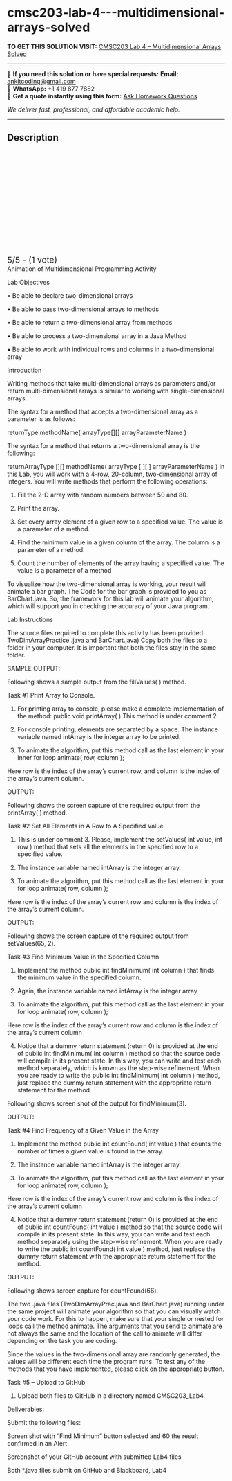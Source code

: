 # cmsc203-lab-4---multidimensional-arrays-solved
**TO GET THIS SOLUTION VISIT:** [CMSC203 Lab 4 – Multidimensional Arrays Solved](https://www.ankitcodinghub.com/product/cmsc203-lab-4-multidimensional-arrays-solved-2/)


---

📩 **If you need this solution or have special requests:** **Email:** ankitcoding@gmail.com  
📱 **WhatsApp:** +1 419 877 7882  
📄 **Get a quote instantly using this form:** [Ask Homework Questions](https://www.ankitcodinghub.com/services/ask-homework-questions/)

*We deliver fast, professional, and affordable academic help.*

---

<h2>Description</h2>



<div class="kk-star-ratings kksr-auto kksr-align-center kksr-valign-top" data-payload="{&quot;align&quot;:&quot;center&quot;,&quot;id&quot;:&quot;115020&quot;,&quot;slug&quot;:&quot;default&quot;,&quot;valign&quot;:&quot;top&quot;,&quot;ignore&quot;:&quot;&quot;,&quot;reference&quot;:&quot;auto&quot;,&quot;class&quot;:&quot;&quot;,&quot;count&quot;:&quot;1&quot;,&quot;legendonly&quot;:&quot;&quot;,&quot;readonly&quot;:&quot;&quot;,&quot;score&quot;:&quot;5&quot;,&quot;starsonly&quot;:&quot;&quot;,&quot;best&quot;:&quot;5&quot;,&quot;gap&quot;:&quot;4&quot;,&quot;greet&quot;:&quot;Rate this product&quot;,&quot;legend&quot;:&quot;5\/5 - (1 vote)&quot;,&quot;size&quot;:&quot;24&quot;,&quot;title&quot;:&quot;CMSC203 Lab 4 – Multidimensional Arrays Solved&quot;,&quot;width&quot;:&quot;138&quot;,&quot;_legend&quot;:&quot;{score}\/{best} - ({count} {votes})&quot;,&quot;font_factor&quot;:&quot;1.25&quot;}">

<div class="kksr-stars">

<div class="kksr-stars-inactive">
            <div class="kksr-star" data-star="1" style="padding-right: 4px">


<div class="kksr-icon" style="width: 24px; height: 24px;"></div>
        </div>
            <div class="kksr-star" data-star="2" style="padding-right: 4px">


<div class="kksr-icon" style="width: 24px; height: 24px;"></div>
        </div>
            <div class="kksr-star" data-star="3" style="padding-right: 4px">


<div class="kksr-icon" style="width: 24px; height: 24px;"></div>
        </div>
            <div class="kksr-star" data-star="4" style="padding-right: 4px">


<div class="kksr-icon" style="width: 24px; height: 24px;"></div>
        </div>
            <div class="kksr-star" data-star="5" style="padding-right: 4px">


<div class="kksr-icon" style="width: 24px; height: 24px;"></div>
        </div>
    </div>

<div class="kksr-stars-active" style="width: 138px;">
            <div class="kksr-star" style="padding-right: 4px">


<div class="kksr-icon" style="width: 24px; height: 24px;"></div>
        </div>
            <div class="kksr-star" style="padding-right: 4px">


<div class="kksr-icon" style="width: 24px; height: 24px;"></div>
        </div>
            <div class="kksr-star" style="padding-right: 4px">


<div class="kksr-icon" style="width: 24px; height: 24px;"></div>
        </div>
            <div class="kksr-star" style="padding-right: 4px">


<div class="kksr-icon" style="width: 24px; height: 24px;"></div>
        </div>
            <div class="kksr-star" style="padding-right: 4px">


<div class="kksr-icon" style="width: 24px; height: 24px;"></div>
        </div>
    </div>
</div>


<div class="kksr-legend" style="font-size: 19.2px;">
            5/5 - (1 vote)    </div>
    </div>
Animation of Multidimensional Programming Activity

Lab Objectives

• Be able to declare two-dimensional arrays

• Be able to pass two-dimensional arrays to methods

• Be able to return a two-dimensional array from methods

• Be able to process a two-dimensional array in a Java Method

• Be able to work with individual rows and columns in a two-dimensional array

Introduction

Writing methods that take multi-dimensional arrays as parameters and/or return multi-dimensional arrays is similar to working with single-dimensional arrays.

The syntax for a method that accepts a two-dimensional array as a parameter is as follows:

returnType methodName( arrayType[][] arrayParameterName )

The syntax for a method that returns a two-dimensional array is the following:

returnArrayType [][] methodName( arrayType [ ][ ] arrayParameterName ) In this Lab, you will work with a 4-row, 20-column, two-dimensional array of integers. You will write methods that perform the following operations:

1. Fill the 2-D array with random numbers between 50 and 80.

2. Print the array.

3. Set every array element of a given row to a specified value. The value is a parameter of a method.

4. Find the minimum value in a given column of the array. The column is a parameter of a method.

5. Count the number of elements of the array having a specified value. The value is a parameter of a method

To visualize how the two-dimensional array is working, your result will animate a bar graph. The Code for the bar graph is provided to you as BarChart.java. So, the framework for this lab will animate your algorithm, which will support you in checking the accuracy of your Java program.

Lab Instructions

The source files required to complete this activity has been provided. TwoDimArrayPractice .java and BarChart.java) Copy both the files to a folder in your computer. It is important that both the files stay in the same folder.

SAMPLE OUTPUT:

Following shows a sample output from the fillValues( ) method.

Task #1 Print Array to Console.

1. For printing array to console, please make a complete implementation of the method: public void printArray( ) This method is under comment 2.

2. For console printing, elements are separated by a space. The instance variable named intArray is the integer array to be printed.

3. To animate the algorithm, put this method call as the last element in your inner for loop animate( row, column );

Here row is the index of the array’s current row, and column is the index of the array’s current column.

OUTPUT:

Following shows the screen capture of the required output from the printArray( ) method.

Task #2 Set All Elements in A Row to A Specified Value

1. This is under comment 3. Please, implement the setValues( int value, int row ) method that sets all the elements in the specified row to a specified value.

2. The instance variable named intArray is the integer array.

3. To animate the algorithm, put this method call as the last element in your for loop animate( row, column );

Here row is the index of the array’s current row and column is the index of the array’s current column.

OUTPUT:

Following shows the screen capture of the required output from setValues(65, 2).

Task #3 Find Minimum Value in the Specified Column

1. Implement the method public int findMinimum( int column ) that finds the minimum value in the specified column.

2. Again, the instance variable named intArray is the integer array

3. To animate the algorithm, put this method call as the last element in your for loop animate( row, column );

Here row is the index of the array’s current row and column is the index of the array’s current column

4. Notice that a dummy return statement (return 0) is provided at the end of public int findMinimum( int column ) method so that the source code will compile in its present state. In this way, you can write and test each method separately, which is known as the step-wise refinement. When you are ready to write the public int findMinimum( int column ) method, just replace the dummy return statement with the appropriate return statement for the method.

Following shows screen shot of the output for findMinimum(3).

OUTPUT:

Task #4 Find Frequency of a Given Value in the Array

1. Implement the method public int countFound( int value ) that counts the number of times a given value is found in the array.

2. The instance variable named intArray is the integer array.

3. To animate the algorithm, put this method call as the last element in your for loop animate( row, column );

Here row is the index of the array’s current row and column is the index of the array’s current column

4. Notice that a dummy return statement (return 0) is provided at the end of public int countFound( int value ) method so that the source code will compile in its present state. In this way, you can write and test each method separately using the step-wise refinement. When you are ready to write the public int countFound( int value ) method, just replace the dummy return statement with the appropriate return statement for the method.

OUTPUT:

Following shows screen capture for countFound(66).

The two .java files (TwoDimArrayPrac.java and BarChart.java) running under the same project will animate your algorithm so that you can visually watch your code work. For this to happen, make sure that your single or nested for loops call the method animate. The arguments that you send to animate are not always the same and the location of the call to animate will differ depending on the task you are coding.

Since the values in the two-dimensional array are randomly generated, the values will be different each time the program runs. To test any of the methods that you have implemented, please click on the appropriate button.

Task #5 – Upload to GitHub

1. Upload both files to GitHub in a directory named CMSC203_Lab4.

Deliverables:

Submit the following files:

Screen shot with “Find Minimum” button selected and 60 the result confirmed in an Alert

Screenshot of your GitHub account with submitted Lab4 files

Both *.java files submit on GitHub and Blackboard, Lab4
